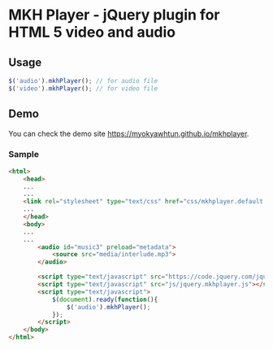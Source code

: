 # MKH Player - jQuery plugin for HTML 5 video and audio

## Usage

```javascript
$('audio').mkhPlayer(); // for audio file
$('video').mkhPlayer(); // for video file
```

## Demo

You can check the demo site https://myokyawhtun.github.io/mkhplayer.

### Sample

```html
<html>
	<head>
	...
	...
	<link rel="stylesheet" type="text/css" href="css/mkhplayer.default.css"/>
	...
	</head>
	<body>
	...
	...
		<audio id="music3" preload="metadata">
			<source src="media/interlude.mp3">
		</audio>

		<script type="text/javascript" src="https://code.jquery.com/jquery-1.7.1.min.js"></script>
		<script type="text/javascript" src="js/jquery.mkhplayer.js"></script>
		<script type="text/javascript">
			$(document).ready(function(){
				$('audio').mkhPlayer();
			});
		</script>
	</body>
</html>
```